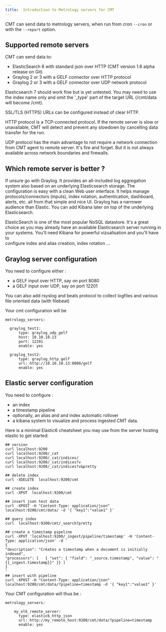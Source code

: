 ```yaml
---
title:  Introduction to Metrology servers for CMT
---
```



CMT can send data to metrology servers, when run from cron `--cron` or with the `--report` option.


## Supported remote servers

CMT can send data to:

* ElasticSearch 6 with standard json over HTTP (CMT version 1.6 alpha release on Git)
* Graylog 2 or 3 with a GELF connector over HTTP protocol
* Graylog 2 or 3 with a GELF connector over UDP network protocol

Elasticsearch 7 should work fine but is yet untested. You may need to use the index name only and omit the '_type' part of the target URL (/cmt/data will become /cmt).

SSL/TLS (HTTPS) URLs can be configured instead of clear HTTP.

HTTP protocol is a TCP-connected protocol. If the remote server is slow or unavailable, CMT will detect and prevent any slowdown by cancelling data transfer for the run.

UDP protocol has the main advantage to not require a network connection from CMT agent to remote server. It's fire and forget. But it is not always available across network boundaries and firewalls.



## Which remote server is better ?

If unsure go with Graylog. It provides an all-included log aggregation system also based on an underlying Elasticsearch storage. The configuration is easy with a clean Web user interface. It helps manage protocols/connectors (inputs), index rotation, authentication, dashboard, alerts, etc. all from that simple and nice UI. Graylog has a narrower audience than Elastic. You can add Kibana later on top of the underlying Elasticsearch.


ElasticSearch is one of the most popular NoSQL datastore. It's a great choice as you may already have an available Elasticsearch server running in your systems. You'll need Kibana for powerful vizualisation and you'll have to  
configure index and alias creation, index rotation ... 



## Graylog server configuration

You need to configure either :

* a GELF input over HTTP, say on port 8080
* a GELF input over UDP, say on port 12201

You can also add rsyslog and beats protocol to collect logfiles and various file oriented data (with filebeat)

Your cmt configuration will be

    metrology_servers:

      graylog_test1:
          type: graylog_udp_gelf
          host: 10.10.10.13
          port: 12201
          enable: yes
      
      graylog_test2:
          type: graylog_http_gelf
          url: http://10.10.10.13:8080/gelf
          enable: yes


##  Elastic server configuration

You need to configure :

* an index
* a timestamp pipeline
* optionally, an alias and and index automatic rollover
* a kibana system to visualize and process ingested CMT data.


Here is a minimal Elastic6 cheatsheet you may use from the server hosting elastic to get started:

    ## version
    curl localhost:9200
    curl localhost:9200/_cat
    curl localhost:9200/_cat/indices/
    curl localhost:9200/_cat/indices?v
    curl localhost:9200/_cat/indices?v&pretty

    ## delete index
    curl -XDELETE  localhost:9200/cmt

    ## create index
    curl -XPUT  localhost:9200/cmt

    ## insert json test data
    curl -XPOST -H "Content-Type: application/json" localhost:9200/cmt/data/ -d '{ "key1":"value1" }'

    ## query index
    curl  localhost:9200/cmt/_search?pretty

    ## create a timestamp pipeline
    curl -XPUT 'localhost:9200/_ingest/pipeline/timestamp' -H 'Content-Type: application/json' -d '
    {
    "description": "Creates a timestamp when a document is initially indexed",
    "processors": [   { "set": { "field": "_source.timestamp", "value": "{{_ingest.timestamp}}" }} ]
    }
    '
    ## insert with pipeline
    curl -XPOST -H "Content-Type: application/json" localhost:9200/cmt/data/?pipeline=timestamp -d '{ "key1":"value1" }'


Your CMT  configuration will thus be :

    metrology_servers:      

        my_el6_remote_server:
          type: elastic6_http_json
          url: http://my_remote_host:9200/cmt/data/?pipeline=timestamp
          enable: yes


